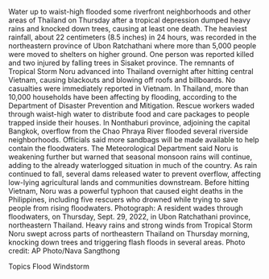 Water up to waist-high flooded some riverfront neighborhoods and other areas of Thailand on Thursday after a tropical depression dumped heavy rains and knocked down trees, causing at least one death.
The heaviest rainfall, about 22 centimeters (8.5 inches) in 24 hours, was recorded in the northeastern province of Ubon Ratchathani where more than 5,000 people were moved to shelters on higher ground. One person was reported killed and two injured by falling trees in Sisaket province.
The remnants of Tropical Storm Noru advanced into Thailand overnight after hitting central Vietnam, causing blackouts and blowing off roofs and billboards. No casualties were immediately reported in Vietnam.
In Thailand, more than 10,000 households have been affecting by flooding, according to the Department of Disaster Prevention and Mitigation.
Rescue workers waded through waist-high water to distribute food and care packages to people trapped inside their houses.
In Nonthaburi province, adjoining the capital Bangkok, overflow from the Chao Phraya River flooded several riverside neighborhoods. Officials said more sandbags will be made available to help contain the floodwaters.
The Meteorological Department said Noru is weakening further but warned that seasonal monsoon rains will continue, adding to the already waterlogged situation in much of the country.
As rain continued to fall, several dams released water to prevent overflow, affecting low-lying agricultural lands and communities downstream.
Before hitting Vietnam, Noru was a powerful typhoon that caused eight deaths in the Philippines, including five rescuers who drowned while trying to save people from rising floodwaters.
Photograph: A resident wades through floodwaters, on Thursday, Sept. 29, 2022, in Ubon Ratchathani province, northeastern Thailand. Heavy rains and strong winds from Tropical Storm Noru swept across parts of northeastern Thailand on Thursday morning, knocking down trees and triggering flash floods in several areas. Photo credit: AP Photo/Nava Sangthong

Topics
Flood
Windstorm
